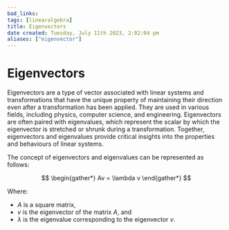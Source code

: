 ```yaml
---
bad_links: 
tags: [linearalgebra]
title: Eigenvectors
date created: Tuesday, July 11th 2023, 2:02:04 pm
aliases: ["eigenvector"]
---
```

# Eigenvectors

Eigenvectors are a type of vector associated with linear systems and transformations that have the unique property of maintaining their direction even after a transformation has been applied. They are used in various fields, including physics, computer science, and engineering. Eigenvectors are often paired with eigenvalues, which represent the scalar by which the eigenvector is stretched or shrunk during a transformation. Together, eigenvectors and eigenvalues provide critical insights into the properties and behaviours of linear systems.

The concept of eigenvectors and eigenvalues can be represented as follows:

$$
\begin{gather*} 
Av = \lambda v 
\end{gather*}
$$

Where:
- $A$ is a square matrix,
- $v$ is the eigenvector of the matrix $A$, and
- $\lambda$ is the eigenvalue corresponding to the eigenvector $v$.
